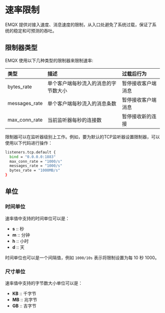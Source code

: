 # 速率限制

EMQX 提供对接入速度、消息速度的限制，从入口处避免了系统过载，保证了系统的稳定和可预测的吞吐。

## 限制器类型

EMQX 使用以下几种类型的限制器来限制速率:

| 类型             | 描述                        | 过载后行为            |
| :-------------- | :------------------------- | :----------------- |
| bytes_rate      | 单个客户端每秒流入的消息的字节数大小       | 暂停接收客户端消息     |
| messages_rate   | 单个客户端每秒流入的消息条数             | 暂停接收客户端消息     |
| max_conn_rate   | 当前监听器每秒的连接数                  | 暂停接收新的连接       |


限制器可以在监听器级别上工作。例如，要为默认的TCP监听器设置限制器，可以使用以下代码进行操作：


```bash
listeners.tcp.default {
  bind = "0.0.0.0:1883"
  max_conn_rate = "1000/s"
  messages_rate = "1000/s"
  bytes_rate = "1000MB/s"
}
```

## 单位

### 时间单位

速率值中支持的时间单位可以是：

- **s** :: 秒
- **m** :: 分钟
- **h** :: 小时
- **d** :: 天

时间单位也可以是一个间隔值，例如 `1000/10s` 表示将限制设置为每 10 秒 1000。

### 尺寸单位

速率值中支持的字节数大小单位可以是：

- **KB** :: 千字节
- **MB** :: 兆字节
- **GB** :: 吉字节
